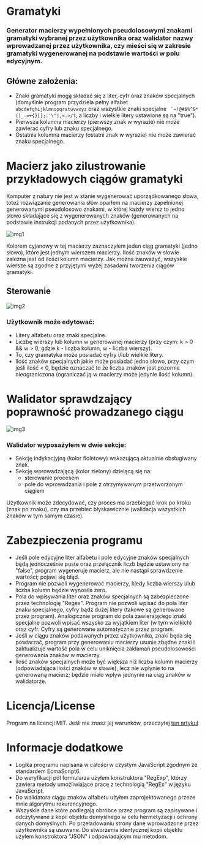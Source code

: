 # Gramatyki

### Generator macierzy wypełnionych pseudolosowymi znakami gramatyki wybranej przez użytkownika oraz walidator nazwy wprowadzanej przez użytkownika, czy mieści się w zakresie gramatyki wygenerowanej na podstawie wartości w polu edycyjnym.

## Główne założenia:
* Znaki gramatyki mogą składać się z liter, cyfr oraz znaków specjalnych (domyślnie program przydziela pełny alfabet `abcdefghijklmnopqrstuvwxyz` oraz wszystkie znaki specjalne `` `~!@#$%^&*()_-=+{}[];:'\"|,<.>/?``, a liczby i wielkie litery ustawione są na "true").
* Pierwsza kolumna macierzy (pierwszy znak w wyrazie) nie może zawierać cyfry lub znaku specjalnego.
* Ostatnia kolumna macierzy (ostatni znak w wyrazie) nie może zawierać znaku specjalnego.

# Macierz jako zilustrowanie przykładowych ciągów gramatyki
Komputer z natury nie jest w stanie wygenerować uporządkowanego słowa, toteż rozwiązanie generowania słów oparłem na macierzy zapełnionej generowanymi pseudolosowo znakami, w której każdy wiersz to jedno słowo składające się z wygenerowanych znaków (generowanych na podstawie instrukcji podanych przez użytkownika).

![img1](https://user-images.githubusercontent.com/61552854/119264429-6e740680-bbe3-11eb-9dc3-cade0dfafb6d.PNG)

Kolorem cyjanowy w tej macierzy zaznaczyłem jeden ciąg gramatyki (jedno słowo), które jest jednym wierszem macierzy. Ilość znaków w słowie zależna jest od ilości kolumn macierzy. Jak można zauważyć, wszyskie wiersze są zgodne z przyjętymi wyżej zasadami tworzenia ciągów gramatyki.

## Sterowanie

![img2](https://user-images.githubusercontent.com/61552854/119259205-6a3cee80-bbcd-11eb-9c4e-d92f3192405e.png)

### Użytkownik może edytować:
* Litery alfabetu oraz znaki specjalne.
* Liczbę wierszy lub kolumn w generowanej macierzy (przy czym: k > 0 && w > 0, gdzie k - liczba kolumn, w - liczba wierszy).
* To, czy gramatyka może posiadać cyfry i/lub wielkie litery.
* Ilość znaków specjalnych jakie może posiadać jedno słowo, przy czym jeśli ilość < 0, będzie oznaczać to że liczba znaków jest pozornie nieograniczona (ograniczać ją w macierzy może jedynie ilość kolumn).

# Walidator sprawdzający poprawność prowadzanego ciągu

![img3](https://user-images.githubusercontent.com/61552854/119265108-d4618d80-bbe5-11eb-8f9c-0abd5a704add.png)

### Walidator wyposażyłem w dwie sekcje: 
- Sekcję indykacjyjną (kolor fioletowy) wskazującą aktualnie obsługiwany znak.
- Sekcję wprowadzającą (kolor zielony) dzielącą się na:
  - sterowanie procesem
  - pole do wprowadzania i pole z otrzymywanym przetworzonym ciągiem

Użytkownik może zdecydować, czy proces ma przebiegać krok po kroku (znak po znaku), czy ma przebiec błyskawicznie (walidacja wszystkich znaków w tym samym czasie).

# Zabezpieczenia programu
* Jeśli pole edycyjne liter alfabetu i pole edycyjne znaków specjalnych będą jednocześnie puste oraz przełącznik liczb będzie ustawiony na "false", program wygeneruje macierz, ale nie nastąpi sprawdzenie wartości; pojawi się błąd.
* Program nie pozwoli wygenerować macierzy, kiedy liczba wierszy i/lub liczba kolumn będzie wynosiła zero.
* Pola do wpisywania liter oraz znaków specjalnych są zabezpieczone przez technologię "Regex". Program nie pozwoli wpisać do pola liter znaku specjalnego, cyfry bądź dużej litery (takowe są generowane przez program). Analogicznie program do pola zawierającego znaki specjalne pozwoli wpisać wszysko za wyjątkiem liter (w tym wielkich) oraz cyfr. Cyfry są generowane automatycznie przez program.
* Jeśli w ciągu znaków podawanych przez użytkownika, znaki będa się powtarzać, program przy generowaniu macierzy usunie zbędne znaki i zaktualizuje wartość pola w celu uniknięcia zakłamań pseudolosowości generowania znaków w macierzy.
* Ilość znaków specjalnych może być większa niż liczba kolumn macierzy (odpowiadająca ilości znaków w słowie), lecz nie wpłynie to na generowaną macierz; będzie miało wpływ jednynie na ciąg znaków w walidatorze.

# Licencja/License
Program na licencji MIT. Jeśli nie znasz jej warunków, przeczytaj [ten artykuł](https://en.wikipedia.org/wiki/MIT_License)

# Informacje dodatkowe
* Logika programu napisana w całości w czystym JavaScript zgodnym ze standardem EcmaScript6.
* Do weryfikacji pól formularza użyłem konstruktora "RegExp", którzy zawiera metody umożliwiające pracę z technologią "RegEx" w języku JavaScript.
* Do walidatora ciągu znaków alfabetu użyłem zaprojektowanego przeze mnie algorytmu rekurencyjnego.
* Wszyskie dane które podlegają obróbce przez program są zapisywane i odczytywane z kopii objektu domyślnego w celu hermetyzacji i ochrony danych domyślnych. Po przeładowaniu strony dane wprowadzone przez użytkownika są usuwane. Do stworzenia identycznej kopii objektu użyłem konstroktora "JSON" i odpowiadajcym mu metodom.
